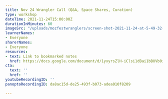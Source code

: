 ```yaml
---
title: Nov 24 Wrangler Call (Q&A, Space Shares, Curation)
type: workshop
dateTime: 2021-11-24T15:00:00Z
durationInMinutes: 60
imageSrc: "/uploads/mozfestwranglers/screen-shot-2021-11-24-at-5-49-32-pm.png"
learnerNames:
- Everyone
sharerNames:
- Everyone
resources:
- text: Link to bookmarked notes
  href: https://docs.google.com/document/d/1yxyrsZlH-iClsi1dBai1bBUVb0iH4fzyIWxIotDMc58/edit#bookmark=id.v9xojwrrld1h
cta:
  text: ''
  href: ''
youtubeRecordingID: ''
panoptoRecordingID: da8ac15d-de25-493f-b073-adea010f8209

---
```

